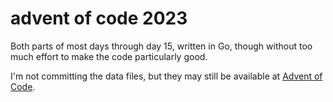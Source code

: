 # advent of code 2023

Both parts of most days through day 15, written in Go, though without too much effort to make the code particularly good.

I'm not committing the data files, but they may still be available at [Advent of Code](https://adventofcode.com/2023).
